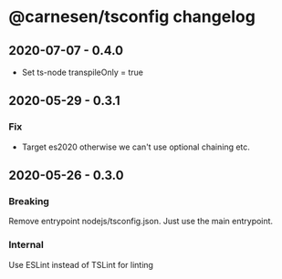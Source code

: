 # @carnesen/tsconfig changelog
## 2020-07-07 - 0.4.0
- Set ts-node transpileOnly = true

## 2020-05-29 - 0.3.1
### Fix
- Target es2020 otherwise we can't use optional chaining etc.

## 2020-05-26 - 0.3.0
### Breaking
Remove entrypoint nodejs/tsconfig.json. Just use the main entrypoint.

### Internal
Use ESLint instead of TSLint for linting

